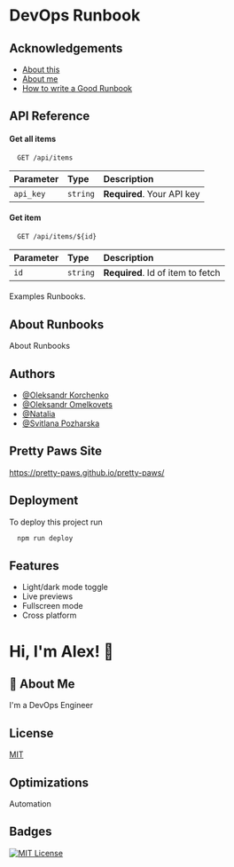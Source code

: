 
# DevOps Runbook



## Acknowledgements

 - [About this](https://awesomeopensource.com/project/elangosundar/awesome-README-templates)
 - [About me](https://pm17afterschool.atlassian.net/wiki/people/712020:e3060aa4-0ebf-40d9-8661-ca9ccec669f4)
 - [How to write a Good Runbook](https://bulldogjob.com/news/449-how-to-write-a-good-readme-for-your-github-project)


## API Reference

#### Get all items

```http
  GET /api/items
```

| Parameter | Type     | Description                |
| :-------- | :------- | :------------------------- |
| `api_key` | `string` | **Required**. Your API key |

#### Get item

```http
  GET /api/items/${id}
```

| Parameter | Type     | Description                       |
| :-------- | :------- | :-------------------------------- |
| `id`      | `string` | **Required**. Id of item to fetch |

#### 

Examples Runbooks.


## About Runbooks

About Runbooks


## Authors

- [@Oleksandr Korchenko](https://github.com/mainocean)
- [@Oleksandr Omelkovets ](https://github.com/somealeksandr/zoo-shop-pet)
- [@Natalia](https://github.com/AuroraPolaire/online-store-project)
- [@Svitlana Pozharska](https://github.com/AuroraPolaire/online-store-project)


## Pretty Paws Site

https://pretty-paws.github.io/pretty-paws/


## Deployment

To deploy this project run

```bash
  npm run deploy
```


## Features

- Light/dark mode toggle
- Live previews
- Fullscreen mode
- Cross platform


# Hi, I'm Alex! 👋


## 🚀 About Me
I'm a DevOps Engineer

## License

[MIT](https://choosealicense.com/licenses/mit/)


## Optimizations

Automation


## Badges



[![MIT License](https://img.shields.io/badge/License-MIT-green.svg)](https://choosealicense.com/licenses/mit/)

